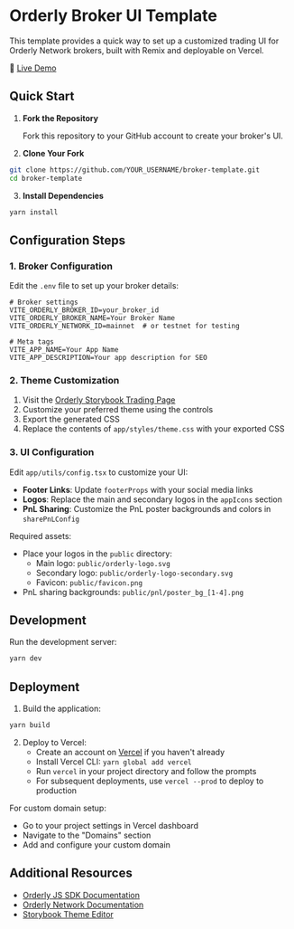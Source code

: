 # Orderly Broker UI Template

This template provides a quick way to set up a customized trading UI for Orderly Network brokers, built with Remix and deployable on Vercel.

🔗 [Live Demo](https://orderlynetwork.github.io/broker-template/)

## Quick Start

1. **Fork the Repository**
   
   Fork this repository to your GitHub account to create your broker's UI.

2. **Clone Your Fork**

```sh
git clone https://github.com/YOUR_USERNAME/broker-template.git
cd broker-template
```

3. **Install Dependencies**

```sh
yarn install
```

## Configuration Steps

### 1. Broker Configuration

Edit the `.env` file to set up your broker details:

```env
# Broker settings
VITE_ORDERLY_BROKER_ID=your_broker_id
VITE_ORDERLY_BROKER_NAME=Your Broker Name
VITE_ORDERLY_NETWORK_ID=mainnet  # or testnet for testing

# Meta tags
VITE_APP_NAME=Your App Name
VITE_APP_DESCRIPTION=Your app description for SEO
```

### 2. Theme Customization

1. Visit the [Orderly Storybook Trading Page](https://storybook.orderly.network/?path=/story/package-trading-tradingpage--page)
2. Customize your preferred theme using the controls
3. Export the generated CSS
4. Replace the contents of `app/styles/theme.css` with your exported CSS

### 3. UI Configuration

Edit `app/utils/config.tsx` to customize your UI:

- **Footer Links**: Update `footerProps` with your social media links
- **Logos**: Replace the main and secondary logos in the `appIcons` section
- **PnL Sharing**: Customize the PnL poster backgrounds and colors in `sharePnLConfig`

Required assets:
- Place your logos in the `public` directory:
  - Main logo: `public/orderly-logo.svg`
  - Secondary logo: `public/orderly-logo-secondary.svg`
  - Favicon: `public/favicon.png`
- PnL sharing backgrounds: `public/pnl/poster_bg_[1-4].png`

## Development

Run the development server:

```sh
yarn dev
```

## Deployment

1. Build the application:

```sh
yarn build
```

2. Deploy to Vercel:
   - Create an account on [Vercel](https://vercel.com) if you haven't already
   - Install Vercel CLI: `yarn global add vercel`
   - Run `vercel` in your project directory and follow the prompts
   - For subsequent deployments, use `vercel --prod` to deploy to production

For custom domain setup:
   - Go to your project settings in Vercel dashboard
   - Navigate to the "Domains" section
   - Add and configure your custom domain

## Additional Resources

- [Orderly JS SDK Documentation](https://github.com/OrderlyNetwork/js-sdk)
- [Orderly Network Documentation](https://orderly.network/docs/sdks)
- [Storybook Theme Editor](https://storybook.orderly.network/?path=/story/package-trading-tradingpage--page)

